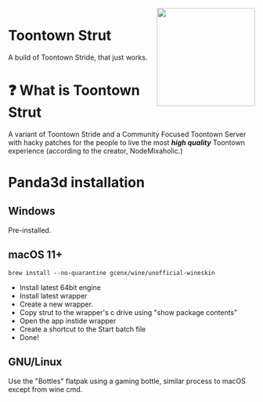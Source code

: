 <img src="resources/phase_3/etc/icon.ico" align="right" width="200"/>

# Toontown Strut
A build of Toontown Stride, that just works.

# ❓ What is Toontown Strut
A variant of Toontown Stride and a Community Focused Toontown Server with hacky patches for the people to live the most ***high quality*** Toontown experience (according to the creator, NodeMixaholic.)

# Panda3d installation

## Windows
Pre-installed.

## macOS 11+
```
brew install --no-quarantine gcenx/wine/unofficial-wineskin
```
* Install latest 64bit engine
* Install latest wrapper
* Create a new wrapper.
* Copy strut to the wrapper's c drive using "show package contents"
* Open the app instide wrapper
* Create a shortcut to the Start batch file
* Done!


## GNU/Linux

Use the "Bottles" flatpak using a gaming bottle, similar process to macOS except from wine cmd.
